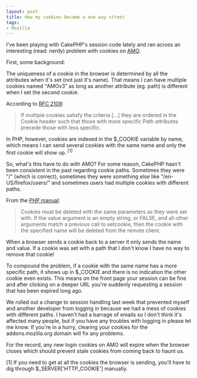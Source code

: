 ```yaml
---
layout: post
title: How my cookies became a one way street
tags:
- Mozilla
---
```

I've been playing with CakePHP's session code lately and ran across an
interesting (read: nerdy) problem with cookies on <a
href="http://addons.mozilla.org/">AMO</a>.

First, some background:

The uniqueness of a cookie in the browser is determined by all the attributes
when it's set (not just it's name).  That means I can have multiple cookies
named <q>AMOv3</q> as long as another attribute (eg. path) is different when I
set the second cookie.

According to <a href="http://www.faqs.org/rfcs/rfc2109.html">RFC 2109</a>:

> If multiple cookies satisfy the criteria [...] they are ordered
> in the Cookie header such that those with more specific Path attributes precede
> those with less specific.

In PHP, however, cookies are indexed in the $\_COOKIE variable by name, which
means I can send several cookies with the same name and only the first cookie
will show up. <sup>[1]</sup>


So, what's this have to do with AMO?  For some reason, CakePHP hasn't been
consistent in the past regarding cookie paths. Sometimes they were <q>/</q>
(which is correct), sometimes they were something else like
<q>/en-US/firefox/users/</q> and sometimes users had multiple cookies with
different paths.

From the <a href="http://php.oregonstate.edu/setcookie">PHP manual</a>:

> Cookies must be deleted with the same parameters as they were set with. If the
> value argument is an empty string, or FALSE, and all other arguments match a
> previous call to setcookie, then the cookie with the specified name will be
> deleted from the remote client.

When a browser sends a cookie back to a server it only sends the name and value.
If a cookie was set with a path that I don't know I have no way to remove that
cookie!

To compound the problem, if a cookie with the same name has a more specific
path, it shows up in $\_COOKIE and there is no indication the other cookie even
exists.  This means on the front page your session can be fine and after
clicking on a deeper URL you're suddenly requesting a session that has been
expired long ago.

We rolled out a change to session handling last week that prevented myself and
another developer from logging in because we had a mess of cookies with
different paths.  I haven't had a barrage of emails so I don't think it's
affected many people, but if you have any troubles with logging in please let me
know.  If you're in a hurry, clearing your cookies for the addons.mozilla.org
domain will fix any problems.

For the record, any new login cookies on AMO will expire when the browser closes
which should prevent stale cookies from coming back to haunt us.

[1] If you need to get at all the cookies the browser is sending, you'll have to
dig through $\_SERVER['HTTP\_COOKIE'] manually.
